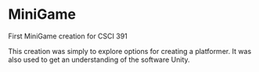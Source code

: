 # MiniGame
First MiniGame creation for CSCI 391

This creation was simply to explore options for creating a platformer. 
It was also used to get an understanding of the software Unity.
